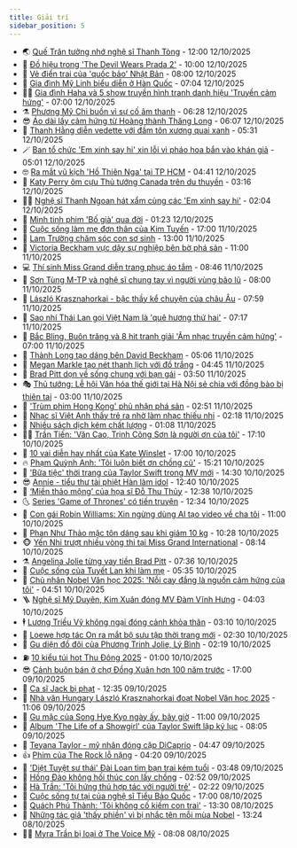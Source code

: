 ```yaml
---
title: Giải trí
sidebar_position: 5
---
```


<!-- vnexpress-giai-tri:START -->
- 🌏 [Quế Trân tưởng nhớ nghệ sĩ Thanh Tòng](https://vnexpress.net/que-tran-tuong-nho-nghe-si-thanh-tong-4950366.html) - 12:00 12/10/2025
- 💫 [Đồ hiệu trong &#39;The Devil Wears Prada 2&#39;](https://vnexpress.net/do-hieu-trong-the-devil-wears-prada-2-4948900.html) - 10:00 12/10/2025
- 🌮 [Vẻ điển trai của &#39;quốc bảo&#39; Nhật Bản](https://vnexpress.net/ve-dien-trai-cua-quoc-bao-nhat-ban-4950294.html) - 08:00 12/10/2025
- 🧠 [Gia đình Mỹ Linh biểu diễn ở Hàn Quốc](https://vnexpress.net/gia-dinh-my-linh-bieu-dien-o-han-quoc-4950351.html) - 07:04 12/10/2025
- 👨‍🏫 [Gia đình Haha và 5 show truyền hình tranh danh hiệu &#39;Truyền cảm hứng&#39;](https://vnexpress.net/gia-dinh-haha-va-5-show-truyen-hinh-tranh-danh-hieu-truyen-cam-hung-4948292.html) - 07:00 12/10/2025
- ⚗️ [Phương Mỹ Chi buồn vì sự cố âm thanh](https://vnexpress.net/phuong-my-chi-buon-vi-su-co-am-thanh-4950334.html) - 06:28 12/10/2025
- 😎 [Áo dài lấy cảm hứng từ Hoàng thành Thăng Long](https://vnexpress.net/ao-dai-lay-cam-hung-tu-hoang-thanh-thang-long-4950330.html) - 06:07 12/10/2025
- 🫣 [Thanh Hằng diễn vedette với đầm tôn xương quai xanh](https://vnexpress.net/thanh-hang-dien-vedette-voi-dam-ton-xuong-quai-xanh-4950295.html) - 05:31 12/10/2025
- 🪄 [Ban tổ chức &#39;Em xinh say hi&#39; xin lỗi vì pháo hoa bắn vào khán giả](https://vnexpress.net/ban-to-chuc-em-xinh-say-hi-xin-loi-vi-phao-hoa-ban-vao-khan-gia-4950339.html) - 05:01 12/10/2025
- 🤓 [Ra mắt vũ kịch &#39;Hồ Thiên Nga&#39; tại TP HCM](https://vnexpress.net/ra-mat-vu-kich-ho-thien-nga-tai-tp-hcm-4950212.html) - 04:41 12/10/2025
- 🫶 [Katy Perry ôm cựu Thủ tướng Canada trên du thuyền](https://vnexpress.net/katy-perry-om-cuu-thu-tuong-canada-tren-du-thuyen-4950296.html) - 03:16 12/10/2025
- 🧑‍🏫 [Nghệ sĩ Thanh Ngoan hát xẩm cùng các &#39;Em xinh say hi&#39;](https://vnexpress.net/nghe-si-thanh-ngoan-hat-xam-cung-cac-em-xinh-say-hi-4950281.html) - 02:04 12/10/2025
- 🦄 [Minh tinh phim &#39;Bố già&#39; qua đời](https://vnexpress.net/minh-tinh-phim-bo-gia-qua-doi-4950284.html) - 01:23 12/10/2025
- 💫 [Cuộc sống làm mẹ đơn thân của Kim Tuyến](https://vnexpress.net/cuoc-song-lam-me-don-than-cua-kim-tuyen-4949560.html) - 17:00 11/10/2025
- 🎊 [Lam Trường chăm sóc con sơ sinh](https://vnexpress.net/lam-truong-cham-soc-con-so-sinh-4950093.html) - 13:00 11/10/2025
- 👹 [Victoria Beckham vực dậy sự nghiệp bên bờ phá sản](https://vnexpress.net/victoria-beckham-vuc-day-su-nghiep-ben-bo-pha-san-4949701.html) - 11:00 11/10/2025
- 💻 [Thí sinh Miss Grand diễn trang phục áo tắm](https://vnexpress.net/thi-sinh-miss-grand-dien-trang-phuc-ao-tam-4950151.html) - 08:46 11/10/2025
- 🤡 [Sơn Tùng M-TP và nghệ sĩ chung tay vì người vùng bão lũ](https://vnexpress.net/son-tung-m-tp-va-nghe-si-chung-tay-vi-nguoi-vung-bao-lu-4950083.html) - 08:00 11/10/2025
- 🥰 [László Krasznahorkai - bậc thầy kể chuyện của châu Âu](https://vnexpress.net/laszlo-krasznahorkai-bac-thay-ke-chuyen-cua-chau-au-4949441.html) - 07:59 11/10/2025
- 🚀 [Sao nhí Thái Lan gọi Việt Nam là &#39;quê hương thứ hai&#39;](https://vnexpress.net/sao-nhi-thai-lan-goi-viet-nam-la-que-huong-thu-hai-4950154.html) - 07:17 11/10/2025
- 📝 [Bắc Bling, Buôn trăng và 8 hit tranh giải &#39;Âm nhạc truyền cảm hứng&#39;](https://vnexpress.net/bac-bling-buon-trang-va-8-hit-tranh-giai-am-nhac-truyen-cam-hung-4948318.html) - 07:00 11/10/2025
- 🐲 [Thành Long tạo dáng bên David Beckham](https://vnexpress.net/thanh-long-tao-dang-ben-david-beckham-4950125.html) - 05:06 11/10/2025
- 🎃 [Megan Markle tạo nét thanh lịch với đồ trắng](https://vnexpress.net/megan-markle-tao-net-thanh-lich-voi-do-trang-4949894.html) - 04:45 11/10/2025
- 🤠 [Brad Pitt dọn về sống chung với bạn gái](https://vnexpress.net/brad-pitt-don-ve-song-chung-voi-ban-gai-4950035.html) - 03:50 11/10/2025
- 🎭 [Thủ tướng: Lễ hội Văn hóa thế giới tại Hà Nội sẻ chia với đồng bào bị thiên tai](https://vnexpress.net/thu-tuong-le-hoi-van-hoa-the-gioi-tai-ha-noi-se-chia-voi-dong-bao-bi-thien-tai-4950045.html) - 03:00 11/10/2025
- 🧰 [&#39;Trùm phim Hong Kong&#39; phủ nhận phá sản](https://vnexpress.net/trum-phim-hong-kong-phu-nhan-pha-san-4950051.html) - 02:51 11/10/2025
- 🦍 [Nhạc sĩ Việt Anh thấy trẻ ra nhờ làm nhạc thiếu nhi](https://vnexpress.net/nhac-si-viet-anh-thay-tre-ra-nho-lam-nhac-thieu-nhi-4948159.html) - 02:18 11/10/2025
- 🌝 [Nhiều sách dịch kém chất lượng](https://vnexpress.net/nhieu-sach-dich-kem-chat-luong-4944557.html) - 01:08 11/10/2025
- 🧑‍💻 [Trần Tiến: &#39;Văn Cao, Trịnh Công Sơn là người ơn của tôi&#39;](https://vnexpress.net/tran-tien-van-cao-trinh-cong-son-la-nguoi-on-cua-toi-4949957.html) - 17:10 10/10/2025
- 🥸 [10 vai diễn hay nhất của Kate Winslet](https://vnexpress.net/10-vai-dien-hay-nhat-cua-kate-winslet-4948572.html) - 17:00 10/10/2025
- 🔥 [Phạm Quỳnh Anh: &#39;Tôi luôn biết ơn chồng cũ&#39;](https://vnexpress.net/pham-quynh-anh-toi-luon-biet-on-chong-cu-4949943.html) - 15:21 10/10/2025
- 🐎 [&#39;Bữa tiệc&#39; thời trang của Taylor Swift trong MV mới](https://vnexpress.net/bua-tiec-thoi-trang-cua-taylor-swift-trong-mv-moi-4948371.html) - 14:30 10/10/2025
- 😎 [Annie - tiểu thư tài phiệt Hàn làm idol](https://vnexpress.net/annie-tieu-thu-tai-phiet-han-lam-idol-4949829.html) - 12:40 10/10/2025
- 🦄 [‘Miền thảo mộng’ của họa sĩ Đỗ Thu Thủy](https://vnexpress.net/mien-thao-mong-cua-hoa-si-do-thu-thuy-4946792.html) - 12:38 10/10/2025
- 🌜 [Series &#39;Game of Thrones&#39; có tiền truyện](https://vnexpress.net/series-game-of-thrones-co-tien-truyen-4949825.html) - 12:34 10/10/2025
- 🚦 [Con gái Robin Williams: Xin ngừng dùng AI tạo video về cha tôi](https://vnexpress.net/con-gai-robin-williams-xin-ngung-dung-ai-tao-video-ve-cha-toi-4949103.html) - 11:00 10/10/2025
- 🧐 [Phan Như Thảo mặc tôn dáng sau khi giảm 10 kg](https://vnexpress.net/phan-nhu-thao-mac-ton-dang-sau-khi-giam-10-kg-4949668.html) - 10:28 10/10/2025
- 🐵 [Yến Nhi trượt nhiều vòng thi tại Miss Grand International](https://vnexpress.net/yen-nhi-truot-nhieu-vong-thi-tai-miss-grand-international-4949120.html) - 08:14 10/10/2025
- ⚗️ [Angelina Jolie từng vay tiền Brad Pitt](https://vnexpress.net/angelina-jolie-tung-vay-tien-brad-pitt-4949529.html) - 07:36 10/10/2025
- 👺 [Cuộc sống của Tuyết Lan khi làm mẹ](https://vnexpress.net/cuoc-song-cua-tuyet-lan-khi-lam-me-4948720.html) - 05:35 10/10/2025
- 🌊 [Chủ nhân Nobel Văn học 2025: &#39;Nỗi cay đắng là nguồn cảm hứng của tôi&#39;](https://vnexpress.net/chu-nhan-nobel-van-hoc-2025-noi-cay-dang-la-nguon-cam-hung-cua-toi-4949522.html) - 04:51 10/10/2025
- 🪜 [Nghệ sĩ Mỹ Duyên, Kim Xuân đóng MV Đàm Vĩnh Hưng](https://vnexpress.net/nghe-si-my-duyen-kim-xuan-dong-mv-dam-vinh-hung-4949127.html) - 04:03 10/10/2025
- 🕴 [Lương Triều Vỹ không ngại đóng cảnh khỏa thân](https://vnexpress.net/luong-trieu-vy-khong-ngai-dong-canh-khoa-than-4949559.html) - 03:10 10/10/2025
- 💃 [Loewe hợp tác On ra mắt bộ sưu tập thời trang mới](https://vnexpress.net/loewe-hop-tac-on-ra-mat-bo-suu-tap-thoi-trang-moi-4949541.html) - 02:30 10/10/2025
- 🦄 [Gu diện đồ đôi của Phương Trinh Jolie, Lý Bình](https://vnexpress.net/gu-dien-do-doi-cua-phuong-trinh-jolie-ly-binh-4948211.html) - 02:19 10/10/2025
- ⛽️ [10 kiểu túi hot Thu Đông 2025](https://vnexpress.net/10-kieu-tui-hot-thu-dong-2025-4933035.html) - 01:00 10/10/2025
- 😎 [Cảnh buôn bán ở chợ Đồng Xuân hơn 100 năm trước](https://vnexpress.net/canh-buon-ban-o-cho-dong-xuan-hon-100-nam-truoc-4948708.html) - 17:00 09/10/2025
- 🌊 [Ca sĩ Jack bị phạt](https://vnexpress.net/ca-si-jack-bi-phat-4948230.html) - 12:35 09/10/2025
- 🐲 [Nhà văn Hungary László Krasznahorkai đoạt Nobel Văn học 2025](https://vnexpress.net/nha-van-hungary-laszlo-krasznahorkai-doat-nobel-van-hoc-2025-4949001.html) - 11:06 09/10/2025
- 💂 [Gu mặc của Song Hye Kyo ngày ấy, bây giờ](https://vnexpress.net/gu-mac-cua-song-hye-kyo-ngay-ay-bay-gio-4949227.html) - 11:00 09/10/2025
- 🙉 [Album &#39;The Life of a Showgirl&#39; của Taylor Swift lập kỷ lục](https://vnexpress.net/album-the-life-of-a-showgirl-cua-taylor-swift-lap-ky-luc-4947134.html) - 08:05 09/10/2025
- 💪 [Teyana Taylor - mỹ nhân đóng cặp DiCaprio](https://vnexpress.net/teyana-taylor-my-nhan-dong-cap-dicaprio-4948147.html) - 04:47 09/10/2025
- 👍 [Phim của The Rock lỗ nặng](https://vnexpress.net/phim-cua-the-rock-lo-nang-4949098.html) - 04:20 09/10/2025
- 💪 [&#39;Diệt Tuyệt sư thái&#39; Đài Loan tìm bạn trai kém tuổi](https://vnexpress.net/diet-tuyet-su-thai-dai-loan-tim-ban-trai-kem-tuoi-4949117.html) - 03:48 09/10/2025
- 💄 [Hồng Đào không hối thúc con lấy chồng](https://vnexpress.net/hong-dao-khong-hoi-thuc-con-lay-chong-4948629.html) - 02:52 09/10/2025
- 🦩 [Hà Trần: &#39;Tôi hứng thú hợp tác với người trẻ&#39;](https://vnexpress.net/ha-tran-toi-hung-thu-hop-tac-voi-nguoi-tre-4948461.html) - 02:22 09/10/2025
- 🥸 [Cuộc sống tự tại của nghệ sĩ Tiểu Bảo Quốc](https://vnexpress.net/cuoc-song-tu-tai-cua-nghe-si-tieu-bao-quoc-4948941.html) - 17:00 08/10/2025
- 🧰 [Quách Phú Thành: &#39;Tôi không cố kiếm con trai&#39;](https://vnexpress.net/quach-phu-thanh-toi-khong-co-kiem-con-trai-4948847.html) - 13:30 08/10/2025
- 💼 [Những tác giả &#39;thấy phiền&#39; vì bị nhắc tên mỗi mùa Nobel](https://vnexpress.net/nhung-tac-gia-thay-phien-vi-bi-nhac-ten-moi-mua-nobel-4948658.html) - 13:24 08/10/2025
- 🧑‍💻 [Myra Trần bị loại ở The Voice Mỹ](https://vnexpress.net/myra-tran-bi-loai-o-the-voice-my-4948783.html) - 08:08 08/10/2025<!-- vnexpress-giai-tri:END -->
